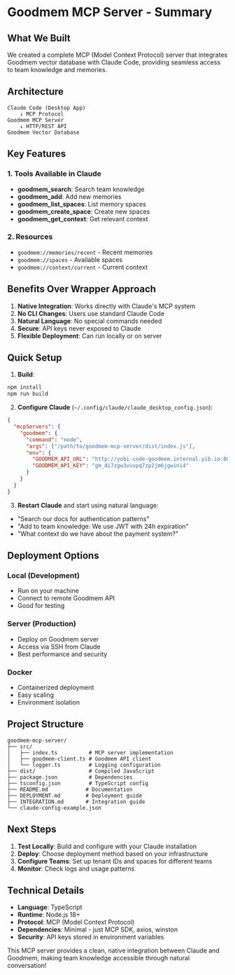 # Goodmem MCP Server - Summary

## What We Built

We created a complete MCP (Model Context Protocol) server that integrates Goodmem vector database with Claude Code, providing seamless access to team knowledge and memories.

## Architecture

```
Claude Code (Desktop App)
    ↓ MCP Protocol
Goodmem MCP Server
    ↓ HTTP/REST API
Goodmem Vector Database
```

## Key Features

### 1. Tools Available in Claude
- **goodmem_search**: Search team knowledge
- **goodmem_add**: Add new memories
- **goodmem_list_spaces**: List memory spaces
- **goodmem_create_space**: Create new spaces
- **goodmem_get_context**: Get relevant context

### 2. Resources
- `goodmem://memories/recent` - Recent memories
- `goodmem://spaces` - Available spaces
- `goodmem://context/current` - Current context

## Benefits Over Wrapper Approach

1. **Native Integration**: Works directly with Claude's MCP system
2. **No CLI Changes**: Users use standard Claude Code
3. **Natural Language**: No special commands needed
4. **Secure**: API keys never exposed to Claude
5. **Flexible Deployment**: Can run locally or on server

## Quick Setup

1. **Build**:
```bash
npm install
npm run build
```

2. **Configure Claude** (`~/.config/claude/claude_desktop_config.json`):
```json
{
  "mcpServers": {
    "goodmem": {
      "command": "node",
      "args": ["/path/to/goodmem-mcp-server/dist/index.js"],
      "env": {
        "GOODMEM_API_URL": "http://yobi-code-goodmem.internal.yib.io:8081/api/v1",
        "GOODMEM_API_KEY": "gm_di7zgw3vuvpq7zp2jm6jgwini4"
      }
    }
  }
}
```

3. **Restart Claude** and start using natural language:
- "Search our docs for authentication patterns"
- "Add to team knowledge: We use JWT with 24h expiration"
- "What context do we have about the payment system?"

## Deployment Options

### Local (Development)
- Run on your machine
- Connect to remote Goodmem API
- Good for testing

### Server (Production)
- Deploy on Goodmem server
- Access via SSH from Claude
- Best performance and security

### Docker
- Containerized deployment
- Easy scaling
- Environment isolation

## Project Structure

```
goodmem-mcp-server/
├── src/
│   ├── index.ts          # MCP server implementation
│   ├── goodmem-client.ts # Goodmem API client
│   └── logger.ts         # Logging configuration
├── dist/                 # Compiled JavaScript
├── package.json          # Dependencies
├── tsconfig.json         # TypeScript config
├── README.md            # Documentation
├── DEPLOYMENT.md        # Deployment guide
├── INTEGRATION.md       # Integration guide
└── claude-config-example.json
```

## Next Steps

1. **Test Locally**: Build and configure with your Claude installation
2. **Deploy**: Choose deployment method based on your infrastructure
3. **Configure Teams**: Set up tenant IDs and spaces for different teams
4. **Monitor**: Check logs and usage patterns

## Technical Details

- **Language**: TypeScript
- **Runtime**: Node.js 18+
- **Protocol**: MCP (Model Context Protocol)
- **Dependencies**: Minimal - just MCP SDK, axios, winston
- **Security**: API keys stored in environment variables

This MCP server provides a clean, native integration between Claude and Goodmem, making team knowledge accessible through natural conversation!
